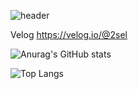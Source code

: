 ![header](https://capsule-render.vercel.app/api?type=waving&color=auto&height=300&section=header&text=2sel%&fontSize=90)


Velog https://velog.io/@2sel

![Anurag's GitHub stats](https://github-readme-stats.vercel.app/api?username=2sel&show_icons=true&theme=material-palenight)


![Top Langs](https://github-readme-stats.vercel.app/api/top-langs/?username=2sel&layout=compact&theme=material-palenight&langs_count=5)
